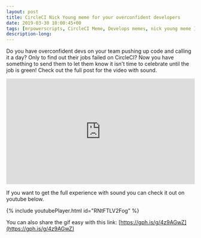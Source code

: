 ```yaml
---
layout: post
title: CircleCI Nick Young meme for your overconfident developers
date: 2019-03-30 10:00:45+00
tags: [mrpowerscripts, CircleCI Meme, Develops memes, nick young meme ]
description-long: 
---
```


Do you have overconfident devs on your team pushing up code and calling it a day? Only to find out their jobs failed on CircleCI? Now you have something to send them to let them know it isn't time to celebrate until the job is green! Check out the full post for the video with sound.
<div style="width:100%;height:0;padding-bottom:56%;position:relative;"><iframe src="https://giphy.com/embed/vxr7x3PYRSSGdXfTTA" width="100%" height="100%" style="position:absolute" frameBorder="0" class="giphy-embed" allowFullScreen></iframe></div><p></p>

If you want to get the full experience with sound you can check it out on youtube below.

{% include youtubePlayer.html id="RNtFTLV2Fog" %}

You can also share the gif easy with this link: [https://gph.is/g/4z9AGwZ](https://gph.is/g/4z9AGwZ)
